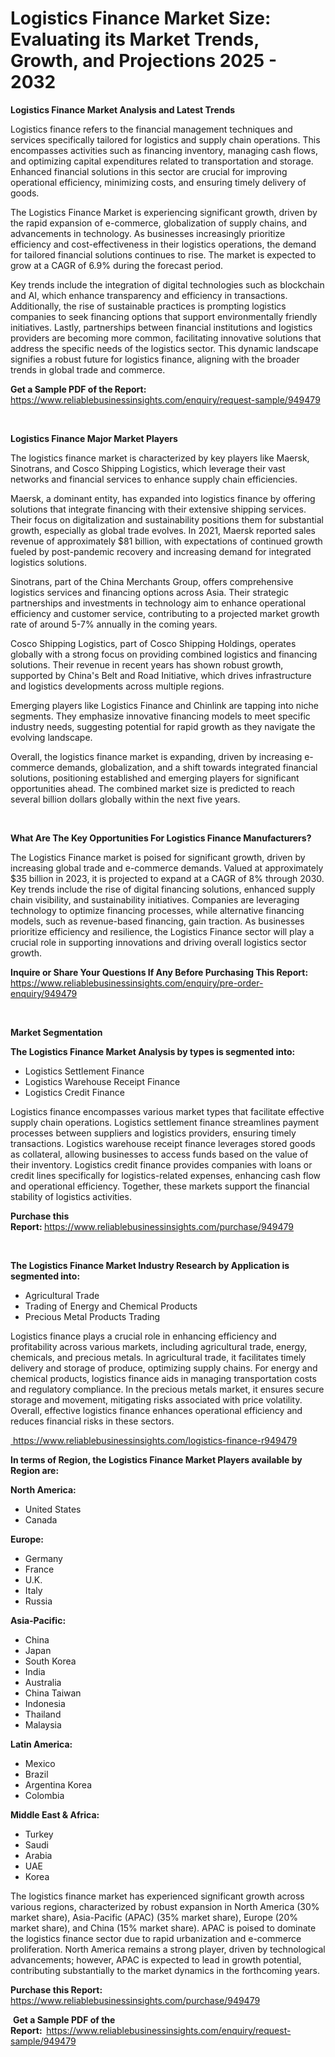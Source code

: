 <p><h1>Logistics Finance Market Size: Evaluating its Market Trends, Growth, and Projections 2025 - 2032</h1></p><p><strong>Logistics Finance Market Analysis and Latest Trends</strong></p>
<p><p>Logistics finance refers to the financial management techniques and services specifically tailored for logistics and supply chain operations. This encompasses activities such as financing inventory, managing cash flows, and optimizing capital expenditures related to transportation and storage. Enhanced financial solutions in this sector are crucial for improving operational efficiency, minimizing costs, and ensuring timely delivery of goods.</p><p>The Logistics Finance Market is experiencing significant growth, driven by the rapid expansion of e-commerce, globalization of supply chains, and advancements in technology. As businesses increasingly prioritize efficiency and cost-effectiveness in their logistics operations, the demand for tailored financial solutions continues to rise. The market is expected to grow at a CAGR of 6.9% during the forecast period. </p><p>Key trends include the integration of digital technologies such as blockchain and AI, which enhance transparency and efficiency in transactions. Additionally, the rise of sustainable practices is prompting logistics companies to seek financing options that support environmentally friendly initiatives. Lastly, partnerships between financial institutions and logistics providers are becoming more common, facilitating innovative solutions that address the specific needs of the logistics sector. This dynamic landscape signifies a robust future for logistics finance, aligning with the broader trends in global trade and commerce.</p></p>
<p><strong>Get a Sample PDF of the Report:&nbsp;</strong> <a href="https://www.reliablebusinessinsights.com/enquiry/request-sample/949479?utm_campaign=2950&utm_medium=2&utm_source=Github&utm_content=ia&utm_term=18042025&utm_id=logistics-finance">https://www.reliablebusinessinsights.com/enquiry/request-sample/949479</a></p>
<p>&nbsp;</p>
<p><strong>Logistics Finance Major Market Players</strong></p>
<p><p>The logistics finance market is characterized by key players like Maersk, Sinotrans, and Cosco Shipping Logistics, which leverage their vast networks and financial services to enhance supply chain efficiencies.</p><p>Maersk, a dominant entity, has expanded into logistics finance by offering solutions that integrate financing with their extensive shipping services. Their focus on digitalization and sustainability positions them for substantial growth, especially as global trade evolves. In 2021, Maersk reported sales revenue of approximately $81 billion, with expectations of continued growth fueled by post-pandemic recovery and increasing demand for integrated logistics solutions.</p><p>Sinotrans, part of the China Merchants Group, offers comprehensive logistics services and financing options across Asia. Their strategic partnerships and investments in technology aim to enhance operational efficiency and customer service, contributing to a projected market growth rate of around 5-7% annually in the coming years.</p><p>Cosco Shipping Logistics, part of Cosco Shipping Holdings, operates globally with a strong focus on providing combined logistics and financing solutions. Their revenue in recent years has shown robust growth, supported by China's Belt and Road Initiative, which drives infrastructure and logistics developments across multiple regions.</p><p>Emerging players like Logistics Finance and Chinlink are tapping into niche segments. They emphasize innovative financing models to meet specific industry needs, suggesting potential for rapid growth as they navigate the evolving landscape.</p><p>Overall, the logistics finance market is expanding, driven by increasing e-commerce demands, globalization, and a shift towards integrated financial solutions, positioning established and emerging players for significant opportunities ahead. The combined market size is predicted to reach several billion dollars globally within the next five years.</p></p>
<p>&nbsp;</p>
<p><strong>What Are The Key Opportunities For Logistics Finance Manufacturers?</strong></p>
<p><p>The Logistics Finance market is poised for significant growth, driven by increasing global trade and e-commerce demands. Valued at approximately $35 billion in 2023, it is projected to expand at a CAGR of 8% through 2030. Key trends include the rise of digital financing solutions, enhanced supply chain visibility, and sustainability initiatives. Companies are leveraging technology to optimize financing processes, while alternative financing models, such as revenue-based financing, gain traction. As businesses prioritize efficiency and resilience, the Logistics Finance sector will play a crucial role in supporting innovations and driving overall logistics sector growth.</p></p>
<p><strong>Inquire or Share Your Questions If Any Before Purchasing This Report:</strong> <a href="https://www.reliablebusinessinsights.com/enquiry/pre-order-enquiry/949479?utm_campaign=2950&utm_medium=2&utm_source=Github&utm_content=ia&utm_term=18042025&utm_id=logistics-finance">https://www.reliablebusinessinsights.com/enquiry/pre-order-enquiry/949479</a></p>
<p>&nbsp;</p>
<p><strong>Market Segmentation</strong></p>
<p><strong>The Logistics Finance Market Analysis by types is segmented into:</strong></p>
<p><ul><li>Logistics Settlement Finance</li><li>Logistics Warehouse Receipt Finance</li><li>Logistics Credit Finance</li></ul></p>
<p><p>Logistics finance encompasses various market types that facilitate effective supply chain operations. Logistics settlement finance streamlines payment processes between suppliers and logistics providers, ensuring timely transactions. Logistics warehouse receipt finance leverages stored goods as collateral, allowing businesses to access funds based on the value of their inventory. Logistics credit finance provides companies with loans or credit lines specifically for logistics-related expenses, enhancing cash flow and operational efficiency. Together, these markets support the financial stability of logistics activities.</p></p>
<p><strong>Purchase this Report:&nbsp;</strong><a href="https://www.reliablebusinessinsights.com/purchase/949479?utm_campaign=2950&utm_medium=2&utm_source=Github&utm_content=ia&utm_term=18042025&utm_id=logistics-finance">https://www.reliablebusinessinsights.com/purchase/949479</a></p>
<p>&nbsp;</p>
<p><strong>The Logistics Finance Market Industry Research by Application is segmented into:</strong></p>
<p><ul><li>Agricultural Trade</li><li>Trading of Energy and Chemical Products</li><li>Precious Metal Products Trading</li></ul></p>
<p><p>Logistics finance plays a crucial role in enhancing efficiency and profitability across various markets, including agricultural trade, energy, chemicals, and precious metals. In agricultural trade, it facilitates timely delivery and storage of produce, optimizing supply chains. For energy and chemical products, logistics finance aids in managing transportation costs and regulatory compliance. In the precious metals market, it ensures secure storage and movement, mitigating risks associated with price volatility. Overall, effective logistics finance enhances operational efficiency and reduces financial risks in these sectors.</p></p>
<p><a href="https://www.reliablebusinessinsights.com/logistics-finance-r949479?utm_campaign=2950&utm_medium=2&utm_source=Github&utm_content=ia&utm_term=18042025&utm_id=logistics-finance">&nbsp;https://www.reliablebusinessinsights.com/logistics-finance-r949479</a></p>
<p><strong>In terms of Region, the Logistics Finance Market Players available by Region are:</strong></p>
<p>
    <p> <strong> North America: </strong>
        <ul>
            <li>United States</li>
            <li>Canada</li>
        </ul>
        </p> 
    <p> <strong> Europe: </strong>
        <ul>
            <li>Germany</li>
            <li>France</li>
            <li>U.K.</li>
            <li>Italy</li>
            <li>Russia</li>
        </ul>
        </p> 
    <p> <strong> Asia-Pacific: </strong>
        <ul>
            <li>China</li>
            <li>Japan</li>
            <li>South Korea</li>
            <li>India</li>
            <li>Australia</li>
            <li>China Taiwan</li>
            <li>Indonesia</li>
            <li>Thailand</li>
            <li>Malaysia</li>
        </ul>
        </p> 
    <p> <strong> Latin America: </strong>
        <ul>
            <li>Mexico</li>
            <li>Brazil</li>
            <li>Argentina Korea</li>
            <li>Colombia</li>
        </ul>
        </p> 
    <p> <strong> Middle East & Africa: </strong>
        <ul>
            <li>Turkey</li>
            <li>Saudi</li>
            <li>Arabia</li>
            <li>UAE</li>
            <li>Korea</li>
        </ul>
    </p>
    </p>
<p><p>The logistics finance market has experienced significant growth across various regions, characterized by robust expansion in North America (30% market share), Asia-Pacific (APAC) (35% market share), Europe (20% market share), and China (15% market share). APAC is poised to dominate the logistics finance sector due to rapid urbanization and e-commerce proliferation. North America remains a strong player, driven by technological advancements; however, APAC is expected to lead in growth potential, contributing substantially to the market dynamics in the forthcoming years.</p></p>
<p><strong>Purchase this Report: </strong><a href="https://www.reliablebusinessinsights.com/purchase/949479?utm_campaign=2950&utm_medium=2&utm_source=Github&utm_content=ia&utm_term=18042025&utm_id=logistics-finance">https://www.reliablebusinessinsights.com/purchase/949479</a></p>
<p>&nbsp;<strong>Get a Sample PDF of the Report:&nbsp;&nbsp;</strong><a href="https://www.reliablebusinessinsights.com/enquiry/request-sample/949479?utm_campaign=2950&utm_medium=2&utm_source=Github&utm_content=ia&utm_term=18042025&utm_id=logistics-finance">https://www.reliablebusinessinsights.com/enquiry/request-sample/949479</a></p>
<p><strong></strong></p>
<p><p></p><p></p><p></p></p>